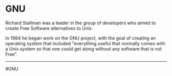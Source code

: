 # GNU
Richard Stallman was a leader in the group of developers who aimed to create Free Software alternatives to Unix.

In 1984 he began work on the GNU project, with the goal of creating an operating system that included "everything useful that normally comes with a Unix system so that one could get along without any software that is not Free".



---
#GNU